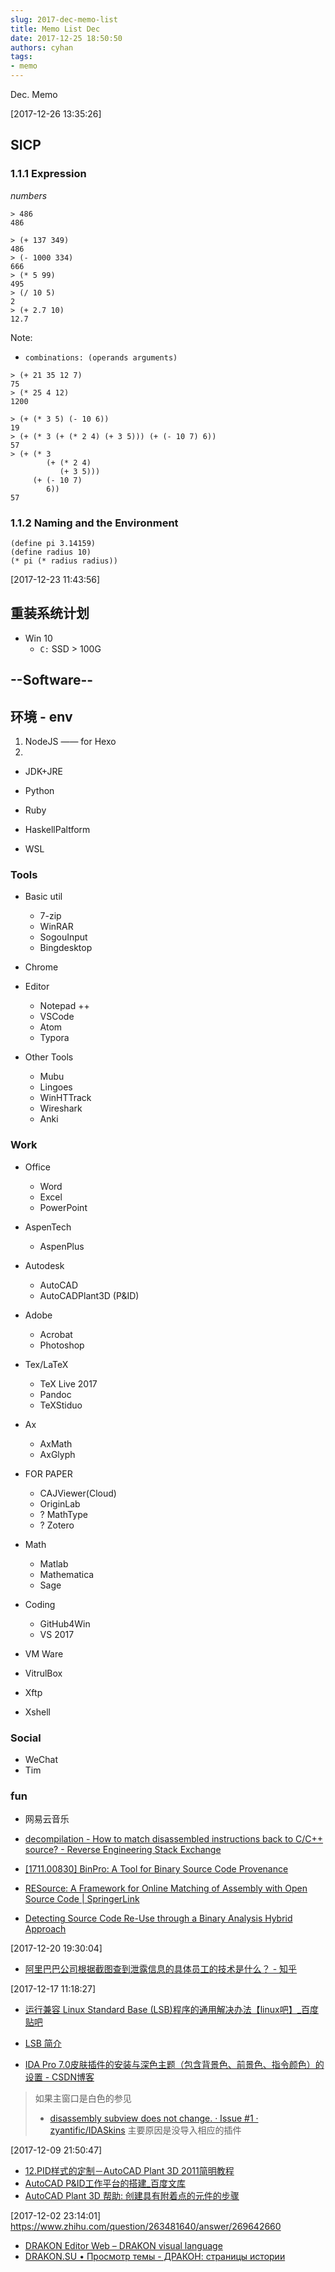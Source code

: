 ```yaml
---
slug: 2017-dec-memo-list
title: Memo List Dec
date: 2017-12-25 18:50:50
authors: cyhan
tags:
- memo
---
```

Dec. Memo

<!-- truncate -->

[2017-12-26 13:35:26]

## SICP

### 1.1.1 Expression

*numbers*

```
> 486
486
```

```
> (+ 137 349)
486
> (- 1000 334)
666
> (* 5 99)
495
> (/ 10 5)
2
> (+ 2.7 10)
12.7
```

Note:
- `combinations: (operands arguments)`

```
> (+ 21 35 12 7)
75
> (* 25 4 12)
1200
```

```
> (+ (* 3 5) (- 10 6))
19
> (+ (* 3 (+ (* 2 4) (+ 3 5))) (+ (- 10 7) 6))
57
> (+ (* 3
        (+ (* 2 4)
           (+ 3 5)))
     (+ (- 10 7)
        6))
57
```

### 1.1.2 Naming and the Environment

```
(define pi 3.14159)
(define radius 10)
(* pi (* radius radius))
```


[2017-12-23 11:43:56]

## 重装系统计划

- Win 10
  - `C:` SSD > 100G

## --Software--

## 环境 - env

1. NodeJS —— for Hexo
2.
- JDK+JRE
- Python
- Ruby
- HaskellPaltform

- WSL

### Tools

- Basic util
  - 7-zip
  - WinRAR
  - SogouInput
  - Bingdesktop

- Chrome

- Editor
  - Notepad ++
  - VSCode
  - Atom
  - Typora

- Other Tools
  - Mubu
  - Lingoes
  - WinHTTrack
  - Wireshark
  - Anki


### Work

- Office
  - Word
  - Excel
  - PowerPoint

- AspenTech
  - AspenPlus

- Autodesk
  - AutoCAD
  - AutoCADPlant3D (P&ID)

- Adobe
  - Acrobat
  - Photoshop

- Tex/LaTeX
  - TeX Live 2017
  - Pandoc
  - TeXStiduo

- Ax
  - AxMath
  - AxGlyph

- FOR PAPER
  - CAJViewer(Cloud)
  - OriginLab
  - ? MathType
  - ? Zotero

- Math
  - Matlab
  - Mathematica
  - Sage

- Coding
  - GitHub4Win
  - VS 2017

- VM Ware
- VitrulBox

- Xftp
- Xshell

### Social

- WeChat
- Tim

### fun
- 网易云音乐

- [decompilation - How to match disassembled instructions back to C/C++ source? - Reverse Engineering Stack Exchange](https://reverseengineering.stackexchange.com/questions/4762/how-to-match-disassembled-instructions-back-to-c-c-source)
- [[1711.00830] BinPro: A Tool for Binary Source Code Provenance](https://arxiv.org/abs/1711.00830)
- [RESource: A Framework for Online Matching of Assembly with Open Source Code | SpringerLink](https://link.springer.com/chapter/10.1007/978-3-642-37119-6_14)
- [Detecting Source Code Re-Use through a Binary Analysis Hybrid Approach](https://www.forensicmag.com/article/2013/02/detecting-source-code-re-use-through-binary-analysis-hybrid-approach)


[2017-12-20 19:30:04]
- [阿里巴巴公司根据截图查到泄露信息的具体员工的技术是什么？ - 知乎](https://www.zhihu.com/question/50735753/answer/278510105)

[2017-12-17 11:18:27]

- [运行兼容 Linux Standard Base (LSB)程序的通用解决办法【linux吧】_百度贴吧](http://tieba.baidu.com/p/2415224308)
- [LSB 简介](https://www.ibm.com/developerworks/cn/linux/l-lsb-intr/index.html)


- [IDA Pro 7.0皮肤插件的安装与深色主题（包含背景色、前景色、指令颜色）的设置 - CSDN博客](http://blog.csdn.net/lpwstr/article/details/78409727)
> 如果主窗口是白色的参见
> - [disassembly subview does not change. · Issue #1 · zyantific/IDASkins](https://github.com/zyantific/IDASkins/issues/1)
> 主要原因是没导入相应的插件

[2017-12-09 21:50:47]
- [12.PID样式的定制－AutoCAD Plant 3D 2011简明教程](http://www.iw168.cn/cad/12PID-yangshidedingzhi-AutoCAD-Plant-3D-2011-jianming-tech/)
- [AutoCAD P&ID工作平台的搭建_百度文库](https://wenku.baidu.com/view/7c9167f8bceb19e8b8f6bac3.html)
- [AutoCAD Plant 3D 帮助: 创建具有附着点的元件的步骤](http://help.autodesk.com/view/PLNT3D/2018/CHS/?guid=GUID-99ABE9A4-E8D5-49E9-8ADB-DE14FFEA17EE)


[2017-12-02 23:14:01]
https://www.zhihu.com/question/263481640/answer/269642660
- [DRAKON Editor Web – DRAKON visual language](https://drakon-editor.com/docs/drakon)
- [DRAKON.SU • Просмотр темы - ДРАКОН: страницы истории](http://forum.drakon.su/viewtopic.php?t=1252)
